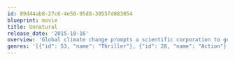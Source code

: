 ```yaml
---
id: 89d44ab8-27c6-4e50-95d8-3055fd083054
blueprint: movie
title: Unnatural
release_date: '2015-10-16'
overview: 'Global climate change prompts a scientific corporation to genetically modify Alaskan polar bears with horrific and deadly results.'
genres: '[{"id": 53, "name": "Thriller"}, {"id": 28, "name": "Action"}, {"id": 27, "name": "Horror"}]'
---
```

